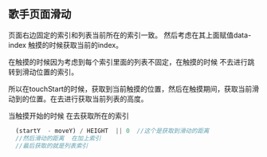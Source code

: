 ## 歌手页面滑动

页面右边固定的索引和列表当前所在的索引一致。 然后考虑在其上面赋值data-index 触摸的时候获取当前的index。 

在触摸的时候因为考虑到每个索引里面的列表不固定，在触摸的时候 不去进行跳转到滑动位置的索引。

所以在touchStart的时候，获取到当前触摸的位置，然后在触摸期间，获取当前滑动到的位置。在去进行获取当前列表的高度。

当触摸开始的时候 在去获取所在的索引
```javascript
  (startY  - moveY) / HEIGHT  || 0  //这个是获取到滑动的距离
  //然后滑动的距离  在加上索引  
  //最后获取的就是列表索引
```
